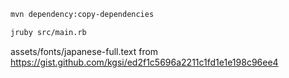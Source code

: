 ```bash
mvn dependency:copy-dependencies

jruby src/main.rb
```

assets/fonts/japanese-full.text from https://gist.github.com/kgsi/ed2f1c5696a2211c1fd1e1e198c96ee4
